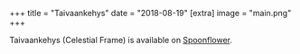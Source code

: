 +++
title = "Taivaankehys"
date = "2018-08-19"
[extra]
image = "main.png"
+++

Taivaankehys (Celestial Frame) is available on [Spoonflower](https://www.spoonflower.com/designs/7929013-celestial-frame-by-moellikkae).
